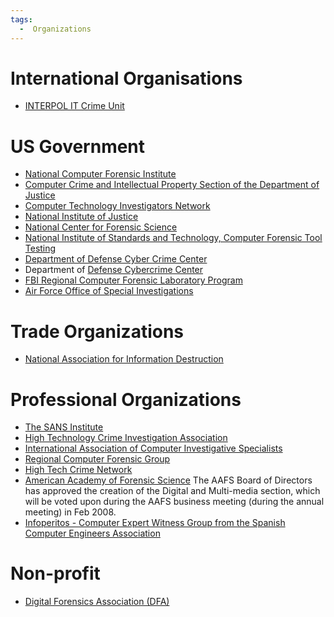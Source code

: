 ```yaml
---
tags:
  -  Organizations
---
```

# International Organisations

- [INTERPOL IT Crime
  Unit](http://www.interpol.int/Public/TechnologyCrime/default.asp)

# US Government

- [National Computer Forensic
  Institute](national_computer_forensic_institute.md)
- [Computer Crime and Intellectual Property Section of the Department of
  Justice](http://cybercrime.gov/)
- [Computer Technology Investigators Network](http://www.ctin.org)
- [National Institute of Justice](http://www.ojp.usdoj.gov/nij/)
- [National Center for Forensic Science](http://ncfs.ucf.edu/)
- [National Institute of Standards and Technology, Computer Forensic
  Tool Testing](http://www.cftt.nist.gov/)
- [Department of Defense Cyber Crime Center](http://www.dc3.mil/)
- Department of [Defense Cybercrime
  Center](defense_cybercrime_center.md)
- [FBI Regional Computer Forensic Laboratory
  Program](http://www.rcfl.gov/)
- [Air Force Office of Special Investigations](http://www.osi.af.mil/)

# Trade Organizations

- [National Association for Information
  Destruction](http://www.naidonline.org/)

# Professional Organizations

- [The SANS Institute](http://www.sans.org/)
- [High Technology Crime Investigation
  Association](http://www.htcia.org/)
- [International Association of Computer Investigative
  Specialists](http://www.iacis.com/)
- [Regional Computer Forensic Group](http://www.rcfg.org/)
- [High Tech Crime Network](http://www.htcn.org/)
- [American Academy of Forensic Science](http://www.aafs.org/) The AAFS
  Board of Directors has approved the creation of the Digital and
  Multi-media section, which will be voted upon during the AAFS business
  meeting (during the annual meeting) in Feb 2008.
- [Infoperitos - Computer Expert Witness Group from the Spanish Computer
  Engineers Association](http://www.infoperitos.com/)

# Non-profit

- [Digital Forensics Association
  (DFA)](http://www.digitalforensicsassociation.org/)

